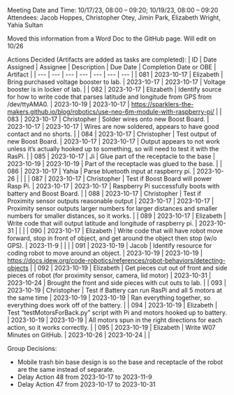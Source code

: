 Meeting Date and Time: 10/17/23, 08:00 – 09:20; 10/19/23, 08:00 – 09:20
Attendees: Jacob Hoppes, Christopher Otey, Jimin Park, Elizabeth Wright, Yahia Sultan

Moved this information from a Word Doc to the GitHub page.
Will edit on 10/26

Actions Decided (Artifacts are added as tasks are completed):
| ID | Date Assigned | Assignee | Description | Due Date | Completion Date or OBE | Artifact |
| --- | --- | --- | --- | --- | --- | --- |
| 081 | 2023-10-17 | Elizabeth | Bring purchased voltage booster to lab. | 2023-10-17 | 2023-10-17 | Voltage booster is in locker of lab. |
| 082 | 2023-10-17 | Elizabeth | Identify source for how to write code that parses latitude and longitude from GPS from /dev/ttyAMA0. | 2023-10-19 | 2023-10-17 | https://sparklers-the-makers.github.io/blog/robotics/use-neo-6m-module-with-raspberry-pi/ |
| 083 | 2023-10-17 | Christopher | Solder wires onto new Boost Board. | 2023-10-17 | 2023-10-17 | Wires are now soldered, appears to have good contact and no shorts. |
| 084 | 2023-10-17 | Christopher | Test output of new Boost Board. | 2023-10-17 | 2023-10-17 | Output appears to not work unless it’s actually hooked up to something, so will need to test it with the RasPi. |
| 085 | 2023-10-17 | Ji | Glue part of the receptacle to the base | 2023-10-19 | 2023-10-19 | Part of the receptacle was glued to the base. |
| 086 | 2023-10-17 | Yahia | Parse bluetooth input at raspberry pi. | 2023-10-26 |  |  |
| 087 | 2023-10-17 | Christopher | Test if Boost Board will power Rasp Pi. | 2023-10-17 | 2023-10-17 | Raspberry Pi successfully boots with battery and Boost Board. |
| 088 | 2023-10-17 | Christopher | Test if Proximity sensor outputs reasonable output | 2023-10-17 | 2023-10-17 | Proximity sensor outputs larger numbers for larger distances and smaller numbers for smaller distances, so it works. |
| 089 | 2023-10-17 | Elizabeth | Write code that will output latitude and longitude of raspberry pi. | 2023-10-31 |  |  |
| 090 | 2023-10-17 | Elizabeth | Write code that will have robot move forward, stop in front of object, and get around the object then stop (w/o GPS). | 2023-11-9 |  |  |
| 091 | 2023-10-19 | Jacob | Identify resource for coding robot to move around an object. | 2023-10-19 | 2023-10-19 | https://docs.idew.org/code-robotics/references/robot-behaviors/detecting-objects |
| 092 | 2023-10-19 | Elizabeth | Get pieces cut out of front and side pieces of robot (for proximity sensor, camera, lid motor) | 2023-10-31 | 2023-10-24 | Brought the front and side pieces with cut outs to lab. |
| 093 | 2023-10-19 | Christopher | Test if Battery can run RasPi and all 5 motors at the same time | 2023-10-19 | 2023-10-19 | Ran everything together, so everything does work off of the battery. |
| 094 | 2023-10-19 | Elizabeth | Test “testMotorsForBack.py” script with Pi and motors hooked up to battery. | 2023-10-19 | 2023-10-19 | All motors spun in the right directions for each action, so it works correctly. |
| 095 | 2023-10-19 | Elizabeth | Write W07 Minutes on GitHub. | 2023-10-26 | 2023-10-24 |  |

Group Decisions:
 - Mobile trash bin base design is so the base and receptacle of the robot are the same instead of separate.
 - Delay Action 48 from 2023-10-17 to 2023-11-9
 - Delay Action 47 from 2023-10-17 to 2023-10-31
